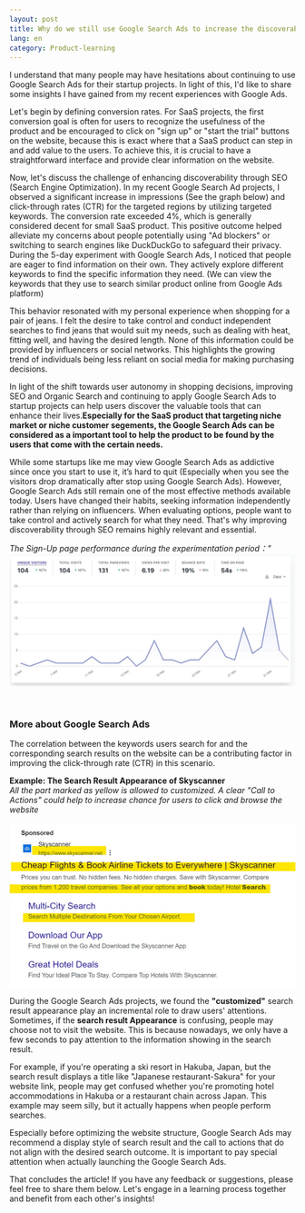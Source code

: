 ```yaml
---
layout: post
title: Why do we still use Google Search Ads to increase the discoverability of our SaaS products? 
lang: en
category: Product-learning
---
```


I understand that many people may have hesitations about continuing to use Google Search Ads for their startup projects. In light of this, I'd like to share some insights I have gained from my recent experiences with Google Ads.

Let's begin by defining conversion rates. For SaaS projects, the first conversion goal is often for users to recognize the usefulness of the product and be encouraged to click on "sign up" or "start the trial" buttons on the website, because this is exact where that a SaaS product can step in and add value to the users. To achieve this, it is crucial to have a straightforward interface and provide clear information on the website.

Now, let's discuss the challenge of enhancing discoverability through SEO (Search Engine Optimization). In my recent Google Search Ad projects, I observed a significant increase in impressions (See the graph below) and click-through rates (CTR) for the targeted regions by utilizing targeted keywords. The conversion rate exceeded 4%, which is generally considered decent for small SaaS product. This positive outcome helped alleviate my concerns about people potentially using "Ad blockers" or switching to search engines like DuckDuckGo to safeguard their privacy. During the 5-day experiment with Google Search Ads, I noticed that people are eager to find information on their own. They actively explore different keywords to find the specific information they need. (We can view the keywords that they use to search similar product online from Google Ads platform) 

This behavior resonated with my personal experience when shopping for a pair of jeans. I felt the desire to take control and conduct independent searches to find jeans that would suit my needs, such as dealing with heat, fitting well, and having the desired length. None of this information could be provided by influencers or social networks. This highlights the growing trend of individuals being less reliant on social media for making purchasing decisions.

In light of the shift towards user autonomy in shopping decisions, improving SEO and Organic Search and continuing to apply Google Search Ads to startup projects can help users discover the valuable tools that can enhance their lives.**Especially for the SaaS product that targeting niche market or niche customer segements, the Google Search Ads can be considered as a important tool to help the product to be found by the users that come with the certain needs.**

While some startups like me may view Google Search Ads as addictive since once you start to use it, it’s hard to quit (Especially when you see the visitors drop dramatically after stop using Google Search Ads).  However, Google Search Ads still remain one of the most effective methods available today. Users have changed their habits, seeking information independently rather than relying on influencers. When evaluating options, people want to take control and actively search for what they need. That's why improving discoverability through SEO remains highly relevant and essential.

*The Sign-Up page performance during the experimentation period："*<br/>
![](/assets/img/DM.jpg)<br/>


<br/>

### More about Google Search Ads

The correlation between the keywords users search for and the corresponding search results on the website can be a contributing factor in improving the click-through rate (CTR) in this scenario.

**Example: The Search Result Appearance of Skyscanner** <br/>
*All the part marked as yellow is allowed to customized. A clear "Call to Actions" could help to increase chance for users to click and browse the website* <br/><br/>
![](/assets/img/SearchResult.jpg)<br/>

During the Google Search Ads projects, we found the **"customized"** search result appearance play an incremental role to draw users' attentions. Sometimes, if the **search result Appearance** is confusing, people may choose not to visit the website. This is because nowadays, we only have a few seconds to pay attention to the information showing in the search result. 

For example, if you're operating a ski resort in Hakuba, Japan, but the search result displays a title like "Japanese restaurant-Sakura" for your website link, people may get confused whether you're promoting hotel accommodations in Hakuba or a restaurant chain across Japan. This example may seem silly, but it actually happens when people perform searches.

Especially before optimizing the website structure, Google Search Ads may recommend a display style of search result and the call to actions that do not align with the desired search outcome. It is important to pay special attention when actually launching the Google Search Ads.




That concludes the article! If you have any feedback or suggestions, please feel free to share them below. Let's engage in a learning process together and benefit from each other's insights!